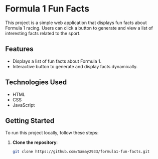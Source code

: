# Formula 1 Fun Facts

This project is a simple web application that displays fun facts about Formula 1 racing. Users can click a button to generate and view a list of interesting facts related to the sport.

## Features

- Displays a list of fun facts about Formula 1.
- Interactive button to generate and display facts dynamically.

## Technologies Used

- HTML
- CSS
- JavaScript

## Getting Started

To run this project locally, follow these steps:

1. **Clone the repository**:
   ```bash
   git clone https://github.com/Samay2933/formula1-fun-facts.git
